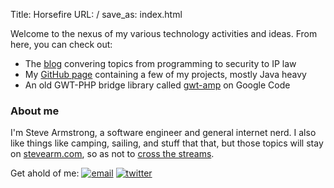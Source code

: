 Title: Horsefire
URL: /
save_as: index.html

Welcome to the nexus of my various technology activities and ideas. From here, you can check out:

* The [blog][blog] convering topics from programming to security to IP law
* My [GitHub page][github] containing a few of my projects, mostly Java heavy
* An old GWT-PHP bridge library called [gwt-amp][gwt-amp] on Google Code

### About me

I'm Steve Armstrong, a software engineer and general internet nerd. I also like things like camping, sailing, and stuff that that, but those topics will stay on [stevearm.com][stevearm.com], so as not to [cross the streams][cross-the-streams].

Get ahold of me: [![email](/images/email.png)][email] [![twitter](/images/twitter.png)][twitter]

[blog]: http://horsefire.com/blog
[github]: https://github.com/stevearm
[gwt-amp]: http://code.google.com/p/gwtamp/
[stevearm.com]: http://stevearm.com/
[cross-the-streams]: http://www.youtube.com/watch?v=jyaLZHiJJnE
[email]: http://mailhide.recaptcha.net/d?k=01PyRaJn70DUDmQl6JSGukFw==&c=W_54QfJFvmGsX_WRkNq96e5oujGmc8HMJvTMtAA94SE=
[twitter]: https://twitter.com/stevearm
